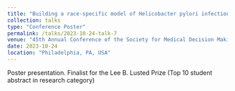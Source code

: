 ```yaml
---
title: "Building a race-specific model of Helicobacter pylori infections in the United States"
collection: talks
type: "Conference Poster"
permalink: /talks/2023-10-24-talk-7
venue: "45th Annual Conference of the Society for Medical Decision Making (Upcoming)"
date: 2023-10-24
location: "Philadelphia, PA, USA"
---
```


Poster presentation. Finalist for the Lee B. Lusted Prize (Top 10 student abstract in research category)
